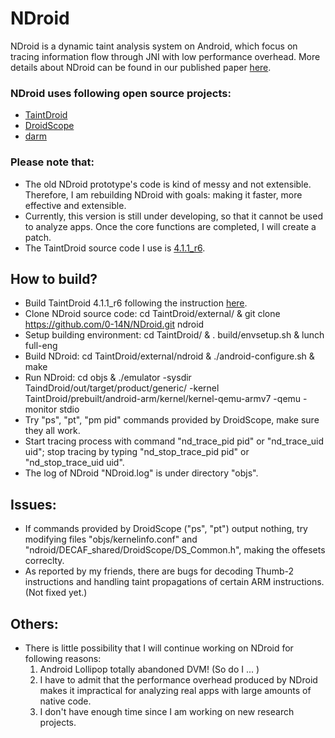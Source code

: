 NDroid
=========
NDroid is a dynamic taint analysis system on Android, which focus on tracing information flow through JNI with low performance overhead. More details about NDroid can be found in our published paper [here]( http://www4.comp.polyu.edu.hk/~csxluo/NDroid.pdf).

### NDroid uses following open source projects:
* [TaintDroid](http://appanalysis.org)
* [DroidScope](https://code.google.com/p/decaf-platform/wiki/DroidScope)
* [darm](http://darm.re)

### Please note that:
* The old NDroid prototype's code is kind of messy and not extensible. Therefore, I am rebuilding NDroid with goals: making it faster, more effective and extensible.
* Currently, this version is still under developing, so that it cannot be used to analyze apps. Once the core functions are completed, I will create a patch.
* The TaintDroid source code I use is [4.1.1_r6](http://appanalysis.org/download_4.1.html).

## How to build?
* Build TaintDroid 4.1.1_r6 following the instruction [here](http://appanalysis.org/download_4.1.html).
* Clone NDroid source code: cd TaintDroid/external/ & git clone https://github.com/0-14N/NDroid.git ndroid
* Setup building environment: cd TaintDroid/ & . build/envsetup.sh & lunch full-eng
* Build NDroid: cd TaintDroid/external/ndroid & ./android-configure.sh & make
* Run NDroid: cd objs &  ./emulator -sysdir TaindDroid/out/target/product/generic/ -kernel TaintDroid/prebuilt/android-arm/kernel/kernel-qemu-armv7 -qemu -monitor stdio
* Try "ps", "pt", "pm pid" commands provided by DroidScope, make sure they all work.
* Start tracing process with command "nd_trace_pid pid" or "nd_trace_uid uid"; stop tracing by typing "nd_stop_trace_pid pid" or "nd_stop_trace_uid uid". 
* The log of NDroid "NDroid.log" is under directory "objs".

## Issues:
* If commands provided by DroidScope ("ps", "pt") output nothing, try modifying files "objs/kernelinfo.conf" and "ndroid/DECAF_shared/DroidScope/DS_Common.h", making the offesets correclty.
* As reported by my friends, there are bugs for decoding Thumb-2 instructions and handling taint propagations of certain ARM instructions. (Not fixed yet.)

## Others:
* There is little possibility that I will continue working on NDroid for following reasons:
  1. Android Lollipop totally abandoned DVM! (So do I ... )
  2. I have to admit that the performance overhead produced by NDroid makes it impractical for analyzing real apps with large amounts of native code.
  3. I don't have enough time since I am working on new research projects.
